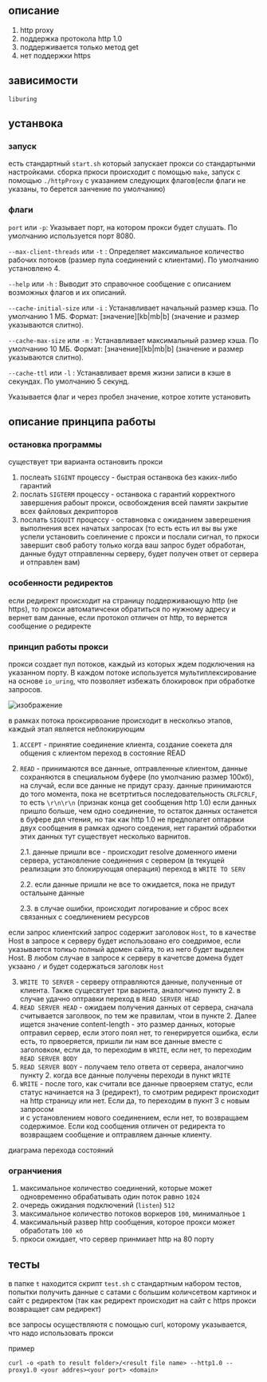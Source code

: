 ## описание 
1) http proxy
2) поддержка протокола http 1.0
3) поддерживается только метод get
4) нет поддержки https

## зависимости

```liburing```

## устанвока

### запуск 
есть стандартный ```start.sh``` который запускает прокси со стандартынми настройками.
сборка пркоси происходит с помощью  ```make```, запуск с помощью ```./httpProxy``` с указанием следующих флагов(если флаги не указаны, то берется занчение по умолчанию)

### флаги 

   ```port```  или ```-p```: Указывает порт, на котором прокси будет слушать. По умолчанию используется порт 8080.
 
   ```--max-client-threads``` или ```-t``` : Определяет максимальное количество рабочих потоков (размер пула соединений с клиентами). По умолчанию установлено 4.

  ```--help``` или ```-h``` : Выводит это справочное сообщение с описанием возможных флагов и их описаний.

   ```--cache-initial-size``` или ```-i``` : Устанавливает начальный размер кэша. По умолчанию 1 МБ. Формат: [значение][kb|mb|b] (значение и размер указываются слитно).

   ```--cache-max-size``` или ```-m``` : Устанавливает максимальный размер кэша. По умолчанию 10 МБ. Формат: [значение][kb|mb|b] (значение и размер указываются слитно).

   ```--cache-ttl``` или ```-l``` : Устанавливает время жизни записи в кэше в секундах. По умолчанию 5 секунд.

   Указывается флаг и через пробел значение, котрое хотите установить 

   ## описание принципа работы

   ### остановка программы 
   
   существует  три варианта остановить прокси 

   1) послеать ```SIGINT``` процессу - быстрая останвока без каких-либо гарантий
   2) послать ```SIGTERM``` процессу - останвока с гарантий корректного завершения рабоыт прокси, освобождения всей памяти закрытие всех файловых  декрипторов
   3) послать ```SIGQUIT``` процессу - оставновка с ожиданием заверешения выполнения всех начатых запросах (то есть есть ил вы вы уже успели установить соелинение с прокси и послали сигнал, 
      то пркоси завершит своб работу только когда ваш запрос будет обработан, данные будут отправленны серверу, будет получен ответ от сервера и отправлен вам)

  ### особенности редиректов 

  если редирект происходит на страницу поддерживающую http (не https), то прокси автоматичсеки обратиться по нужному адресу и вернет вам данные, если протокол отличен от http, то вернется сообщение о редиректе 


  ### принцип работы прокси

  прокси создает пул потоков, каждый из которых ждем подключения на указанном порту. В каждом потоке используется мультиплексирование на основе ```io_uring```, что позволяет избежать блокировок при обработке запросов. 

  ![изображение](https://github.com/user-attachments/assets/0061f89d-6a57-4bef-9c2d-85e57866b5cf)

  в рамках потока проксирвоание происходит в несколкьо этапов, каждый этап является неблокирующим

  1) ```ACCEPT``` - принятие соединение клиента, создание соекета для общения с клиентом переход в состояние READ
  2) ```READ``` - принимаются все данные, оптравленные клиентом, данные сохраняются в специальном буфере (по умолчанию размер 100кб), на случай, если все данные не придут сразу. 
      данные принимаются до того момента, пока не всетртиться последовательность ```CRLFCRLF```, то есть ```\r\n\r\n``` (признак конца get сообщения http 1.0) 
      если данных пришло больше, чем одно соединение, то остаток данных останется в буфере дял чтения, но так как http 1.0 не предполагет оптарвки двух сообщения в рамках одного соедения, нет гарантий обработки этих данных
      тут существует несколько варнитов.
    
     2.1. данные пришли все - происходит resolve доменного имени сервера, установление соединения с сервером (в текущей реализации это блокирующая операция) переход в  ```WRITE TO SERV```  
  
     2.2. если данные пришли не все то ожидается, пока не придут остальыне данные  
    
     2.3. в случае ошибки, происходит логирование и сброс всех связанных с соедлинением ресурсов  
    
   если запрос клиентский запрос содержит заголовок ```Host```, то в качестве Host в запросе к серверу будет использовано его соедримое, если указывается толкьо полный адомен сайта, то из него будет выделен Host. 
   В любом случае в запросе к серверу в качетсве домена будет укзаано ```/``` и будет содержаться заголовк ```Host```
    
  3) ```WRITE TO SERVER``` - серверу отправляются данные, полученные от клиента. Также сущесвтует три варинта, аналогчино пункту 2. в случае удачно оптравки переход в ```READ SERVER HEAD``` 
  4) ```READ SERVER HEAD``` - ожидаем получения данных от сервера, сначала считывается заголвоок, по тем же правилам, чтои в пункте 2. Далее ищется значение content-length  -
   это размер данных, которые оптравил сервер, если этого поял нет, то генерируется ошибка, если есть, то првоеряется, пришли ли нам все данные вместе с заголовком, если да, то переходим в ```WRITE```, если нет, то переходим  ```READ SERVER BODY``` 
  5) ```READ SERVER BODY``` - получаем тело ответа от сервера, аналогчино пункту 2. когда все данные получены переходи в пункт ```WRITE```
  6) ```WRITE``` -  после того, как считали все данные првоеряем статус, если статус начинается на 3 (редирект), то смотрим редирект происходит на http страницу или нет. Если да, то переходим в пукнт 3 с новым запросом  
    и с установлением нового соединением, если нет, то возвращаем содержимое. Если код сообщения отличен от редиректа то возвращаем сообщение и оптравляем данные клиенту.


диаграма перехода состояний


### огранчиения 

1) максимальное количество соединений, которые может одновременно обрабатывать один поток равно ```1024```
2) очередь ожидания подключений (```listen```) ```512```
3) максимальное количество потоков воркеров ```100```, минималньое ```1```
4) максимальный развер http сообщения, которое прокси может обработать ```100 кб```
5) пркоси ожидает, что сервер принмиает http на 80 порту

##  тесты

в папке ```t``` находится скрипт ```test.sh``` с стандартным набором тестов, попытки получить данные с сатами с большим количсетвом картинок и сайт с редиректом (так как редирект происходит на сайт с https прокси возвращает сам редирект)

все запросы осуществляютя с помощью curl, которому указывается, что надо использовать прокси 

пример

```curl -o <path to result folder>/<result file name> --http1.0 --proxy1.0 <your addres><your port> <domain>```



  
   
